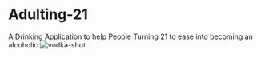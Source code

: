 # Adulting-21
A Drinking Application to help People Turning 21 to ease into becoming an alcoholic
![vodka-shot](https://user-images.githubusercontent.com/55932498/219830545-dd429916-c335-47fc-869b-87014482fa65.gif)
